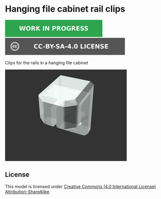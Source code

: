 # Hanging file cabinet rail clips

![This model is a work in progress][work-in-progress-badge]
[![CC-BY-SA-4.0 license][license-badge]][license]

Clips for the rails in a hanging file cabinet

![Model render](images/readme/demo.png)

## License

This model is licensed under [Creative Commons (4.0 International License) Attribution-ShareAlike][license].


[license]: http://creativecommons.org/licenses/by-sa/4.0/
[license-badge]: /_static/license-badge-cc-by-sa-4.0.svg
[work-in-progress-badge]: /_static/work-in-progress-badge.svg
